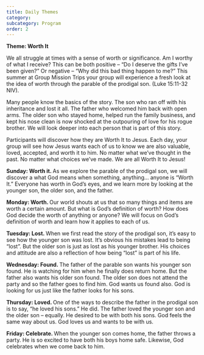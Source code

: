 ```yaml
---
title: Daily Themes
category:
subcategory: Program
order: 2
---
```


​​​**Theme: Worth It**

<div><p>We all struggle at times with a sense of worth or significance. Am I worthy of what I receive? This can be both positive &ndash; &ldquo;Do I deserve the gifts I&rsquo;ve been given?&rdquo; Or negative &ndash; &ldquo;Why did this bad thing happen to me?&rdquo; This summer at Group Mission Trips your group will experience a fresh look at the idea of worth through the parable of the prodigal son. (Luke 15:11-32 NIV).</p><p>Many people know the basics of the story. The son who ran off with his inheritance and lost it all. The father who welcomed him back with open arms. The older son who stayed home, helped run the family business, and kept his nose clean is now shocked at the outpouring of love for his rogue brother. We will look deeper into each person that is part of this story.</p><p>Participants will discover how they are Worth It to Jesus. Each day, your group will see how Jesus wants each of us to know we are also valuable, loved, accepted, and worth it to him. No matter what we&rsquo;ve thought in the past. No matter what choices we&rsquo;ve made. We are all Worth It to Jesus!</p><p><strong>Sunday: Worth it. </strong>As we explore the parable of the prodigal son, we will discover a what God means when something, anything... anyone is &ldquo;Worth It.&rdquo; Everyone has worth in God&rsquo;s eyes, and we learn more by looking at the younger son, the older son, and the father.</p><p><strong>Monday: Worth. </strong>Our world shouts at us that so many things and items are worth a certain amount. But what is God&rsquo;s definition of worth? How does God decide the worth of anything or anyone? We will focus on God&rsquo;s definition of worth and learn how it applies to each of us.</p><p><strong>Tuesday: Lost. </strong>When we first read the story of the prodigal son, it&rsquo;s easy to see how the younger son was lost. It&rsquo;s obvious his mistakes lead to being &ldquo;lost&rdquo;. But the older son is just as lost as his younger brother. His choices and attitude are also a reflection of how being &ldquo;lost&rdquo; is part of his life.</p></div>

<div><div><div><p><strong>Wednesday: Found. </strong>The father of the parable son wants his younger son found. He is watching for him when he finally does return home. But the father also wants his older son found. The older son does not attend the party and so the father goes to find him. God wants us found also. God is looking for us just like the father looks for his sons.</p><p><strong>Thursday: Loved. </strong>One of the ways to describe the father in the prodigal son is to say, &ldquo;he loved his sons.&rdquo; He did. The father loved the younger son and the older son &ndash; equally. He desired to be with both his sons. God feels the same way about us. God loves us and wants to be with us.</p><p><strong>Friday: Celebrate. </strong>When the younger son comes home, the father throws a party. He is so excited to have both his boys home safe. Likewise, God celebrates when we come back to him.</p></div></div></div>
